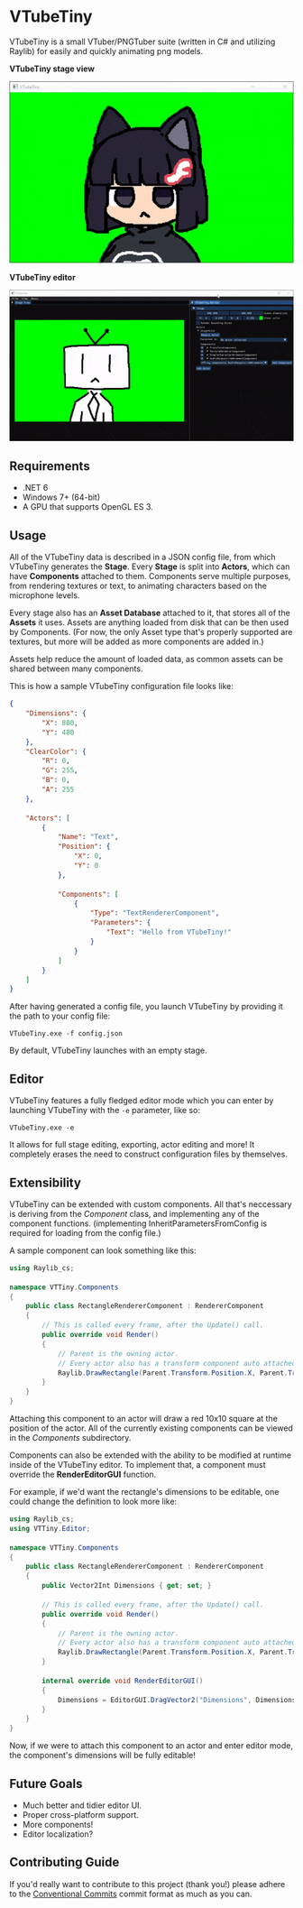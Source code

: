 # VTubeTiny
VTubeTiny is a small VTuber/PNGTuber suite (written in C# and utilizing Raylib) for easily and quickly animating png models.

**VTubeTiny stage view**

![Demo](/Meta/vttiny.gif)

**VTubeTiny editor**

![Editor Demo](/Meta/editor.gif)

## Requirements

* .NET 6
* Windows 7+ (64-bit)
* A GPU that supports OpenGL ES 3.

## Usage

All of the VTubeTiny data is described in a JSON config file, from which VTubeTiny generates the **Stage**. Every **Stage** is split into **Actors**, which can have **Components** attached to them. Components serve multiple purposes, from rendering textures or text, to animating characters based on the microphone levels.

Every stage also has an **Asset Database** attached to it, that stores all of the **Assets** it uses. Assets are anything loaded from disk that can be then used by Components. (For now, the only Asset type that's properly supported are textures, but more will be added as more components are added in.)

Assets help reduce the amount of loaded data, as common assets can be shared between many components.

This is how a sample VTubeTiny configuration file looks like:

```json
{
	"Dimensions": {
		"X": 800,
		"Y": 480
	},
	"ClearColor": {
		"R": 0, 
		"G": 255, 
		"B": 0, 
		"A": 255
	},

	"Actors": [
		{
			"Name": "Text",
			"Position": {
				"X": 0,
				"Y": 0
			},

			"Components": [
				{
					"Type": "TextRendererComponent",
					"Parameters": {
						"Text": "Hello from VTubeTiny!"
					}
				}
			]
		}
	]
}
```

After having generated a config file, you launch VTubeTiny by providing it the path to your config file:

```
VTubeTiny.exe -f config.json
```

By default, VTubeTiny launches with an empty stage.

## Editor

VTubeTiny features a fully fledged editor mode which you can enter by launching VTubeTiny with the `-e` parameter, like so:

```
VTubeTiny.exe -e
```

It allows for full stage editing, exporting, actor editing and more! It completely erases the need to construct configuration files by themselves.


## Extensibility

VTubeTiny can be extended with custom components. All that's neccessary is deriving from the *Component* class, and implementing any of the component functions. (implementing InheritParametersFromConfig is required for loading from the config file.)

A sample component can look something like this:

```cs
using Raylib_cs;

namespace VTTiny.Components
{
    public class RectangleRendererComponent : RendererComponent
    {
    	// This is called every frame, after the Update() call.
        public override void Render()
        {
            // Parent is the owning actor.
            // Every actor also has a transform component auto attached to them.
            Raylib.DrawRectangle(Parent.Transform.Position.X, Parent.Transform.Position.Y, 10, 10, Color.RED);
        }
    }
}
```

Attaching this component to an actor will draw a red 10x10 square at the position of the actor. All of the currently existing components can be viewed in the *Components* subdirectory.

Components can also be extended with the ability to be modified at runtime inside of the VTubeTiny editor. To implement that, a component must override the **RenderEditorGUI** function.

For example, if we'd want the rectangle's dimensions to be editable, one could change the definition to look more like:

```cs
using Raylib_cs;
using VTTiny.Editor;

namespace VTTiny.Components
{
    public class RectangleRendererComponent : RendererComponent
    {
        public Vector2Int Dimensions { get; set; }

    	// This is called every frame, after the Update() call.
        public override void Render()
        {
            // Parent is the owning actor.
            // Every actor also has a transform component auto attached to them.
            Raylib.DrawRectangle(Parent.Transform.Position.X, Parent.Transform.Position.Y, Dimensions.X, Dimensions.Y, Color.RED);
        }

        internal override void RenderEditorGUI()
        {
            Dimensions = EditorGUI.DragVector2("Dimensions", Dimensions);
        }
    }
}
```

Now, if we were to attach this component to an actor and enter editor mode, the component's dimensions will be fully editable!

## Future Goals

* Much better and tidier editor UI.
* Proper cross-platform support.
* More components!
* Editor localization?

## Contributing Guide

If you'd really want to contribute to this project (thank you!) please adhere to the [Conventional Commits](https://www.conventionalcommits.org/en/v1.0.0/) commit format as much as you can. 